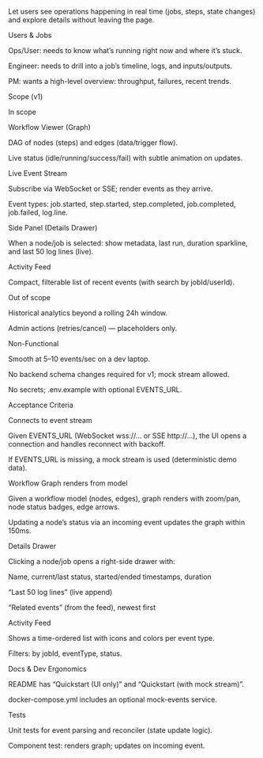 Let users see operations happening in real time (jobs, steps, state changes) and explore details without leaving the page.

Users & Jobs

Ops/User: needs to know what’s running right now and where it’s stuck.

Engineer: needs to drill into a job’s timeline, logs, and inputs/outputs.

PM: wants a high-level overview: throughput, failures, recent trends.

Scope (v1)

In scope

Workflow Viewer (Graph)

DAG of nodes (steps) and edges (data/trigger flow).

Live status (idle/running/success/fail) with subtle animation on updates.

Live Event Stream

Subscribe via WebSocket or SSE; render events as they arrive.

Event types: job.started, step.started, step.completed, job.completed, job.failed, log.line.

Side Panel (Details Drawer)

When a node/job is selected: show metadata, last run, duration sparkline, and last 50 log lines (live).

Activity Feed

Compact, filterable list of recent events (with search by jobId/userId).

Out of scope

Historical analytics beyond a rolling 24h window.

Admin actions (retries/cancel) — placeholders only.

Non-Functional

Smooth at 5–10 events/sec on a dev laptop.

No backend schema changes required for v1; mock stream allowed.

No secrets; .env.example with optional EVENTS_URL.


Acceptance Criteria

Connects to event stream

Given EVENTS_URL (WebSocket wss://… or SSE http://…), the UI opens a connection and handles reconnect with backoff.

If EVENTS_URL is missing, a mock stream is used (deterministic demo data).

Workflow Graph renders from model

Given a workflow model (nodes, edges), graph renders with zoom/pan, node status badges, edge arrows.

Updating a node’s status via an incoming event updates the graph within 150ms.

Details Drawer

Clicking a node/job opens a right-side drawer with:

Name, current/last status, started/ended timestamps, duration

“Last 50 log lines” (live append)

“Related events” (from the feed), newest first

Activity Feed

Shows a time-ordered list with icons and colors per event type.

Filters: by jobId, eventType, status.

Docs & Dev Ergonomics

README has “Quickstart (UI only)” and “Quickstart (with mock stream)”.

docker-compose.yml includes an optional mock-events service.

Tests

Unit tests for event parsing and reconciler (state update logic).

Component test: renders graph; updates on incoming event.